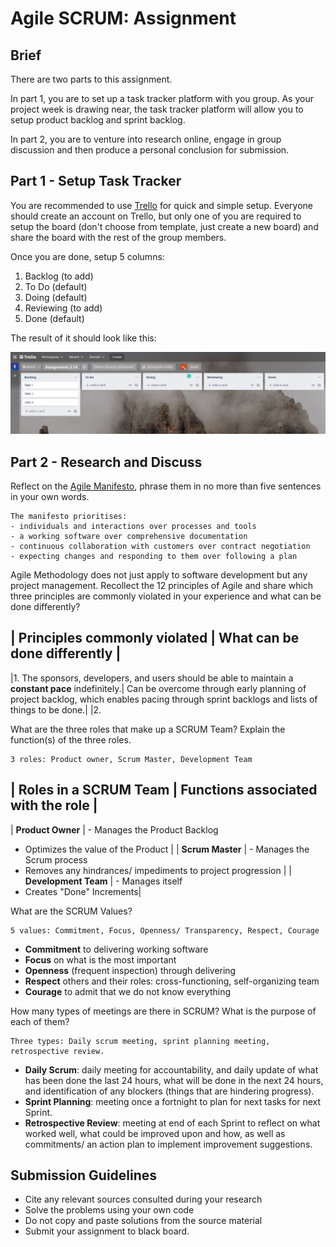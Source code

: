 # Agile SCRUM: Assignment

## Brief

There are two parts to this assignment. 

In part 1, you are to set up a task tracker platform with you group. As your project week is drawing near, the task tracker platform will allow you to setup product backlog and sprint backlog.

In part 2, you are to venture into research online, engage in group discussion and then produce a personal conclusion for submission.

## Part 1 - Setup Task Tracker

You are recommended to use [Trello](https://trello.com/) for quick and simple setup. Everyone should create an account on Trello, but only one of you are required to setup the board (don't choose from template, just create a new board) and share the board with the rest of the group members. 

Once you are done, setup 5 columns:
1. Backlog (to add)
1. To Do (default)
1. Doing (default)
1. Reviewing (to add)
1. Done (default)

The result of it should look like this:

<img src="./assets/images/trello.png" />

## Part 2 - Research and Discuss

Reflect on the [Agile Manifesto](https://agilemanifesto.org/), phrase them in no more than five sentences in your own words.

```
The manifesto prioritises:
- individuals and interactions over processes and tools
- a working software over comprehensive documentation
- continuous collaboration with customers over contract negotiation
- expecting changes and responding to them over following a plan
```


Agile Methodology does not just apply to software development but any project management. Recollect the 12 principles of Agile and share which three principles are commonly violated in your experience and what can be done differently?

| **Principles commonly violated** | **What can be done differently** |
-------------------------------------------------------------
|1. The sponsors, developers, and users should be able to maintain a **constant pace** indefinitely.| Can be overcome through early planning of project backlog, which enables pacing through sprint backlogs and lists of things to be done.|
|2. 

What are the three roles that make up a SCRUM Team? Explain the function(s) of the three roles.

```
3 roles: Product owner, Scrum Master, Development Team
```
| **Roles in a SCRUM Team** | **Functions associated with the role** |
------------------------------------------------------------
| **Product Owner** | - Manages the Product Backlog 
- Optimizes the value of the Product |
| **Scrum Master** | - Manages the Scrum process
- Removes any hindrances/ impediments to project progression |
| **Development Team** | - Manages itself
- Creates "Done" Increments|


What are the SCRUM Values? 

```
5 values: Commitment, Focus, Openness/ Transparency, Respect, Courage
```
- **Commitment** to delivering working software
- **Focus** on what is the most important
- **Openness** (frequent inspection) through delivering
- **Respect** others and their roles: cross-functioning, self-organizing team
- **Courage** to admit that we do not know everything


How many types of meetings are there in SCRUM? What is the purpose of each of them?
```
Three types: Daily scrum meeting, sprint planning meeting, retrospective review.
```
- **Daily Scrum**: daily meeting for accountability, and daily update of what has been done the last 24 hours, what will be done in the next 24 hours, and identification of any blockers (things that are hindering progress).
- **Sprint Planning**: meeting once a fortnight to plan for next tasks for next Sprint. 
- **Retrospective Review**: meeting at end of each Sprint to reflect on what worked well, what could be improved upon and how, as well as commitments/ an action plan to implement improvement suggestions.


## Submission Guidelines

- Cite any relevant sources consulted during your research
- Solve the problems using your own code
- Do not copy and paste solutions from the source material
- Submit your assignment to black board.
